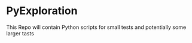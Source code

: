 # PyExploration
This Repo will contain Python scripts for small tests and potentially some larger tasts
